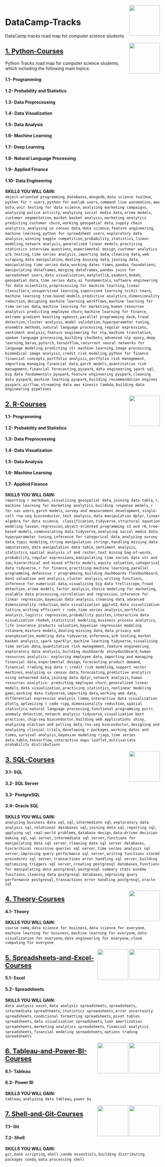 <img align="right" width="100" height="100" src="https://github.com/cs-MohamedAyman/DataCamp-Tracks/blob/master/organizations-logos/datacamp.jpg">

# DataCamp-Tracks
DataCamp tracks road map for computer science students.

<img align="right" width="100" height="100" src="https://github.com/cs-MohamedAyman/DataCamp-Tracks/blob/master/organizations-logos/python.jpg">

## [1. Python-Courses](https://github.com/cs-MohamedAyman/DataCamp-Tracks/tree/master/1.Python-Courses)
Python Tracks road map for computer science students, which including the following main topics:

#### 1.1- Programming
#### 1.2- Probability and Statistics
#### 1.3- Data Preprocessing
#### 1.4- Data Visualization
#### 1.5- Data Analysis
#### 1.6- Machine Learning
#### 1.7- Deep Learning
#### 1.8- Natural Language Processing
#### 1.9- Applied Finance
#### 1.10- Data Engineering

**SKILLS YOU WILL GAIN:**<br>
`object-oriented programming`, `databases`, `mongodb`, `data science toolbox`, `python for r users`, `python for matlab users`, `command line automation`, `aws boto`, `unit testing for data science`, `analyzing marketing campaigns`, `analyzing police activity`, `analyzing social media data`, `arima models`, `customer segmentation`, `market basket analysis`, `marketing analytics predicting customer churn`, `working geospatial data`, `supply chain analytics`, `analyzing us census data`, `data science`, `feature engineering`, `machine learning`, `python for spreadsheet users`, `exploratory data analysis`, `winning kaggle competition`, `probability`, `statistics`, `linear modeling`, `network analysis`, `generalized linear models`, `practicing statistics interview questions`, `experimental design`, `customer analytics a/b testing`, `time series analysis`, `importing data`, `cleaning data`, `web scraping`, `data manipulation`, `dealing missing data`, `joining data`, `manipulating time series data`, `working dates times`, `pandas foundations`, `manipulating dataframes`, `merging dataframes`, `pandas joins for spreadsheet users`, `data visualization`, `matplotlib`, `seaborn`, `bokeh`, `geospatial data`, `time series data`, `ai fundamentals`, `software engineering for data scientists`, `preprocessing for machine learning`, `linear classifiers`, `unsupervised learning`, `supervised learning scikit-learn`, `machine learning tree-based models`, `predictive analytics`, `dimensionality reduction`, `designing machine learning workflows`, `machine learning for time series data`, `machine learning for marketing`, `human resources analytics predicting employee churn`, `machine learning for finance`, `extreme gradient boosting xgboost`, `parallel programming dask`, `fraud detection`, `cluster analysis`, `model validation`, `hyperparameter tuning`, `ensemble methods`, `natural language processing`, `regular expressions`, `sentiment analysis`, `feature engineering for nlp`, `machine translation`, `spoken language processing`, `building chatbots`, `advanced nlp spacy`, `deep learning`, `keras`, `pytorch`, `tensorflow`, `recurrent neural networks for language modeling`, `predicting ctr machine learning`, `image processing`, `biomedical image analysis`, `credit risk modeling`, `python for finance`  `financial concepts`, `portfolio analysis`, `portfolio risk management`, `importing managing financial data`, `garch models`, `quantitative risk management`, `financial forecasting`, `pyspark`, `data engineering`, `spark sql`, `big data fundamentals pyspark`, `feature engineering pyspark`, `cleaning data pyspark`, `machine learning pyspark`, `building recommendation engines pyspark`, `airflow`, `streaming data aws kinesis lambda`, `building data engineering pipelines`

<img align="right" width="100" height="100" src="https://github.com/cs-MohamedAyman/DataCamp-Tracks/blob/master/organizations-logos/r.jpg">

## [2. R-Courses](https://github.com/cs-MohamedAyman/DataCamp-Tracks/tree/master/2.R-Courses)

#### 1.1- Programming
#### 1.2- Probability and Statistics
#### 1.3- Data Preprocessing
#### 1.4- Data Visualization
#### 1.5- Data Analysis
#### 1.6- Machine Learning
#### 1.7- Applied Finance

**SKILLS YOU WILL GAIN:**<br>
`reporting r markdown`, `visualizing geospatial data`, `joining data table`, `r`, `machine learning for marketing analytics`, `building response models`, `r for sas users`, `garch models`, `survey and measurement development`, `single-cell rna-seq bioconductor`, `text analysis`, `data manipulation dplyr`, `linear algebra for data science`, ` classification`, `tidyverse`, `structural equation modeling lavaan`, `regression`, `object-oriented programming s3 and r6`, `tree-based models`, `communicating data tidyverse`, `analyzing social media data`, `hyperparameter tuning`, `inference for categorical data`, `analyzing survey data`, `topic modeling`, `string manipulation stringr`, `handling missing data imputations`, `data manipulation data table`, `sentiment analysis`, `statistics`, `spatial analysis sf and raster`, `text mining bag-of-words`, `probability`, `regular expressions`, `manipulating time series data xts and zoo`, `hierarchical and mixed effects models`, `equity valuation`, `categorical data tidyverse`, `r for finance`, `practicing machine learning`, `parallel programming`, `defensive r programming`, `building dashboards flexdashboard`, `bond valuation and analysis`, `cluster analysis`, `writing functions`, `inference for numerical data`, `visualizing big data trelliscope`, `fraud detection`, `arima models`, `factor analysis`, `choice modeling for marketing`, `scalable data processing`, `correlation and regression`, `inference for linear regression`, `bayesian data analysis`, `cleaning data`, `advanced dimensionality reduction`, `data visualization ggplot2`, `data visualization lattice`, `writing efficient r code`, `time series analysis`, `portfolio analysis`, `logistic regression`, `probability puzzles`, `interactive data visualization rbokeh`, `statistical modeling`, `business process analytics`, `life insurance products valuation`, `bayesian regression modeling rstanarm`, `mixture models`, `dealing missing data`, `data privacy and anonymization`, `modeling data tidyverse`, `inference`, `a/b testing`, `market basket analysis`, `spark sparklyr`, `machine learning tidyverse`, `visualizing time series data`, `quantitative risk management`, `feature engineering`, `exploratory data analysis`, `building dashboards shinydashboard`, `human resources analytics: exploring employee data`, `importing and managing financial data`, `experimental design`, `forecasting product demand`, `financial trading`, `big data r`, `credit risk modeling`, `support vector machines`, `analyzing us census data`, `forecasting`, `predictive analytics using networked data`, `joining data dplyr`, `network analysis`, `human resources analytics: predicting employee churn`, `generalized linear models`, `data visualization`, `practicing statistics`, `nonlinear modeling  gams`, `working data tidyverse`, `importing data`, `working web data`, `differential expression analysis limma`, `interactive data visualization plotly`, `optimizing r code rcpp`, `dimensionality reduction`, `spatial statistics`, `natural language processing`, `functional programming purrr`, `anomaly detection`, `network analysis tidyverse`, `visualization best practices`, `chip-seq bioconductor`, `building web applications shiny`, `analyzing election and polling data`, `rna-seq bioconductor`, `designing and analyzing clinical trials`, `developing r packages`, `working dates and times`, `survival analysis`, `bayesian modeling rjags`, `time series data.table`, `tensorflow`, `interactive maps leaflet`, `multivariate probability distributions`

<img align="right" width="100" height="100" src="https://github.com/cs-MohamedAyman/DataCamp-Tracks/blob/master/organizations-logos/sql.jpg">

## [3. SQL-Courses](https://github.com/cs-MohamedAyman/DataCamp-Tracks/tree/master/3.SQL-Courses)

#### 3.1- SQL
#### 3.2- SQL Server
#### 3.3- PostgreSQL
#### 3.4- Oracle SQL

**SKILLS YOU WILL GAIN:**<br>
`analyzing business data sql`, `sql`, `intermediate sql`, `exploratory data analysis sql`, `relational databases sql`, `joining data sql`, `reporting sql`, `applying sql real-world problems`, `database design`, `data-driven decision making sql`, `sql server`, `intermediate sql server`, `functions for manipulating data sql server`, `cleaning data sql server databases`, `hierarchical recursive queries sql server`, `time series analysis sql server`, `improving query performance sql server`, `writing functions stored procedures sql server`, `transactions error handling sql server`, `building optimizing triggers sql server`, `creating postgresql databases`, `functions for manipulating data postgresql`, `postgresql summary stats window functions`, `cleaning data postgresql databases`, `improving query performance postgresql`, `transactions error handling postgresql`, `oracle sql`

<img align="right" width="100" height="100" src="https://github.com/cs-MohamedAyman/DataCamp-Tracks/blob/master/organizations-logos/theory.jpg">

## [4. Theory-Courses](https://github.com/cs-MohamedAyman/DataCamp-Tracks/tree/master/4.Theory-Courses)

#### 4.1- Theory

**SKILLS YOU WILL GAIN:**<br>
`course name`, `data science for business`, `data science for everyone`, `machine learning for business`, `machine learning for everyone`, `data visualization for everyone`, `data engineering for everyone`, `cloud computing for everyone`

<img align="right" width="100" height="100" src="https://github.com/cs-MohamedAyman/DataCamp-Tracks/blob/master/organizations-logos/excel.jpg">
<img align="right" width="100" height="100" src="https://github.com/cs-MohamedAyman/DataCamp-Tracks/blob/master/organizations-logos/spreadsheet.jpg">

## [5. Spreadsheets-and-Excel-Courses](https://github.com/cs-MohamedAyman/DataCamp-Tracks/tree/master/5.Spreadsheets-and-Excel-Courses)

#### 5.1- Excel
#### 5.2- Spreadsheets

**SKILLS YOU WILL GAIN:**<br>
`data analysis excel`, `data analysis spreadsheets`, `spreadsheets`, `intermediate spreadsheets`, `statistics spreadsheets`, `error uncertainty spreadsheets`, `conditional formatting spreadsheets`, `pivot tables spreadsheets`, `data visualization spreadsheets`, `loan amortization spreadsheets`, `marketing analytics spreadsheets`, `financial analytics spreadsheets`, `financial modeling spreadsheets`, `options trading spreadsheets`

<img align="right" width="100" height="100" src="https://github.com/cs-MohamedAyman/DataCamp-Tracks/blob/master/organizations-logos/power-bi.jpg">
<img align="right" width="100" height="100" src="https://github.com/cs-MohamedAyman/DataCamp-Tracks/blob/master/organizations-logos/tableau.jpg">

## [6. Tableau-and-Power-BI-Courses](https://github.com/cs-MohamedAyman/DataCamp-Tracks/tree/master/6.Tableau-and-Power-BI-Courses)

#### 6.1- Tableau
#### 6.2- Power BI

**SKILLS YOU WILL GAIN:**<br>
`tableau`, `analyzing data tableau`, `power bi`

<img align="right" width="100" height="100" src="https://github.com/cs-MohamedAyman/DataCamp-Tracks/blob/master/organizations-logos/shell.jpg">
<img align="right" width="100" height="100" src="https://github.com/cs-MohamedAyman/DataCamp-Tracks/blob/master/organizations-logos/git.jpg">

## [7. Shell-and-Git-Courses](https://github.com/cs-MohamedAyman/DataCamp-Tracks/tree/master/7.Shell-and-Git-Courses)

#### 7.1- Git
#### 7.2- Shell

**SKILLS YOU WILL GAIN:**<br>
`git`, `bash scripting`, `shell` ,`conda essentials`, `building distributing packages conda`, `data processing shell`
